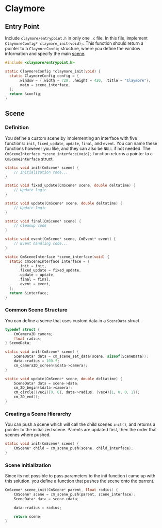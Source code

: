 # Claymore

## Entry Point

Include `claymore/entrypoint.h` in only one  `.c` file. In this file, implement `ClaymoreConfig* claymore_init(void);`. 
This function should return a pointer to a `ClaymoreConfig` structure, where you define the window information and specify the main [scene](#Scene).

```c
#include <claymore/entrypoint.h>

static ClaymoreConfig *claymore_init(void) {
  static ClaymoreConfig config = {
      .window = {.width = 720, .height = 420, .title = "Claymore"},
      .main = scene_interface,
  };
  return &config;
}
```

## Scene 

### Definition

You define a custom scene by implementing an interface with 
five functions: `init`, `fixed_update`, `update`, `final`, and `event`. 
You can name these functions however you like, and they can also be `NULL` if not needed. 
The `CmSceneInterface *scene_interface(void);` function returns a pointer to a `CmSceneInterface` struct.

```c
static void init(CmScene* scene) {
    // Initialization code...
}

static void fixed_update(CmScene* scene, double deltatime) {
    // Update logic
}

static void update(CmScene* scene, double deltatime) {
    // Update logic
}

static void final(CmScene* scene) {
    // Cleanup code
}

static void event(CmScene* scene, CmEvent* event) {
    // Event handling code...
}

static CmSceneInterface *scene_interface(void) {
  static CmSceneInterface interface = {
      .init = init,
      .fixed_update = fixed_update,
      .update = update,
      .final = final,
      .event = event,
  };
  return &interface;
}
```


### Common Scene Structure

You can define a scene that uses custom data in a `SceneData` struct. 

```c
typedef struct {
    CmCamera2D camera;
    float radius;
} SceneData;

static void init(CmScene* scene) {
    SceneData* data = cm_scene_set_data(scene, sizeof(SceneData));
    data->radius = 100.f;
    cm_camera2D_screen(&data->camera);
}

static void update(CmScene* scene, double deltatime) {
    SceneData* data = scene->data;
    cm_2D_begin(&data->camera);
    cm_circle((vec2){0, 0}, data->radius, (vec4){1, 0, 0, 1});
    cm_2D_end();
}
```


### Creating a Scene Hierarchy

You can push a scene which will call the child scenes `init()`, and returns a pointer to the initialized scene.
Parents are updated first, then the order that scenes where pushed.

```c
static void init(CmScene* scene) {
    CmScene* child = cm_scene_push(scene, child_interface);
}
```


### Scene Initialization

Since its not possible to pass parameters to the init function i came up with this solution.
you define a function that pushes the scene onto the parrent.

```c
CmScene* scene_init(CmScene* parent, float radius) {
    CmScene* scene = cm_scene_push(parent, scene_interface);
    SceneData* data = scene->data;

    data->radius = radius;

    return scene;
}
```
